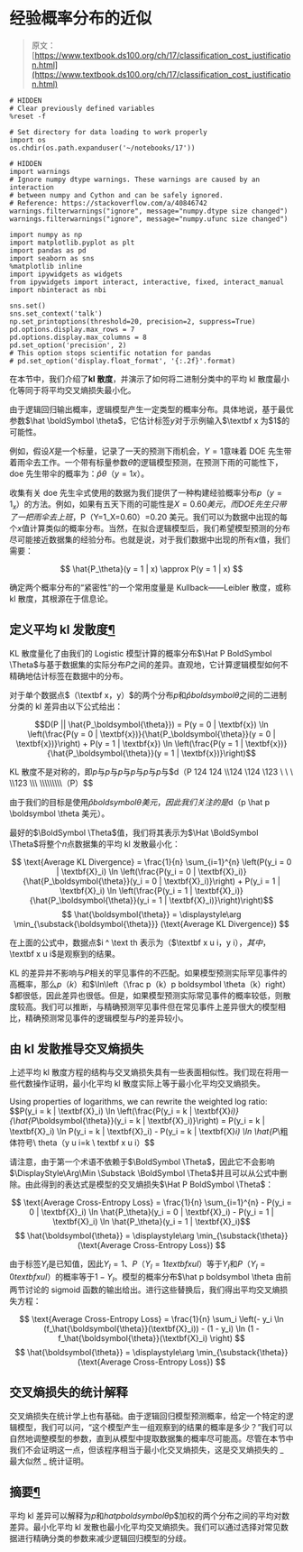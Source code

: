 # 经验概率分布的近似

> 原文：[https://www.textbook.ds100.org/ch/17/classification_cost_justification.html](https://www.textbook.ds100.org/ch/17/classification_cost_justification.html)

```
# HIDDEN
# Clear previously defined variables
%reset -f

# Set directory for data loading to work properly
import os
os.chdir(os.path.expanduser('~/notebooks/17'))

```

```
# HIDDEN
import warnings
# Ignore numpy dtype warnings. These warnings are caused by an interaction
# between numpy and Cython and can be safely ignored.
# Reference: https://stackoverflow.com/a/40846742
warnings.filterwarnings("ignore", message="numpy.dtype size changed")
warnings.filterwarnings("ignore", message="numpy.ufunc size changed")

import numpy as np
import matplotlib.pyplot as plt
import pandas as pd
import seaborn as sns
%matplotlib inline
import ipywidgets as widgets
from ipywidgets import interact, interactive, fixed, interact_manual
import nbinteract as nbi

sns.set()
sns.set_context('talk')
np.set_printoptions(threshold=20, precision=2, suppress=True)
pd.options.display.max_rows = 7
pd.options.display.max_columns = 8
pd.set_option('precision', 2)
# This option stops scientific notation for pandas
# pd.set_option('display.float_format', '{:.2f}'.format)

```

在本节中，我们介绍了**kl 散度**，并演示了如何将二进制分类中的平均 kl 散度最小化等同于将平均交叉熵损失最小化。

由于逻辑回归输出概率，逻辑模型产生一定类型的概率分布。具体地说，基于最优参数$\hat \boldSymbol \theta$，它估计标签$y$对于示例输入$\textbf x 为$1$的可能性。

例如，假设$X$是一个标量，记录了一天的预测下雨机会，$Y=1$意味着 DOE 先生带着雨伞去工作。一个带有标量参数$\hat \theta$的逻辑模型预测，在预测下雨的可能性下，doe 先生带伞的概率为：$\hat p \theta（y=1 x）$。

收集有关 doe 先生伞式使用的数据为我们提供了一种构建经验概率分布$p（y=1_x）$的方法。例如，如果有五天下雨的可能性是$X=0.60 美元，而 DOE 先生只带了一把雨伞去上班，$P（Y=1_X=0.60）=0.20 美元。我们可以为数据中出现的每个$x$值计算类似的概率分布。当然，在拟合逻辑模型后，我们希望模型预测的分布尽可能接近数据集的经验分布。也就是说，对于我们数据中出现的所有$x$值，我们需要：

$$ \hat{P_\theta}(y = 1 | x) \approx P(y = 1 | x) $$

确定两个概率分布的“紧密性”的一个常用度量是 Kullback——Leibler 散度，或称 kl 散度，其根源在于信息论。

## 定义平均 kl 发散度[¶](#Defining-Average-KL-Divergence)

KL 散度量化了由我们的 Logistic 模型计算的概率分布$\Hat P BoldSymbol \Theta$与基于数据集的实际分布$P$之间的差异。直观地，它计算逻辑模型如何不精确地估计标签在数据中的分布。

对于单个数据点$（\textbf x，y）$的两个分布$p$和$\hat p boldsymbol \theta$之间的二进制分类的 kl 差异由以下公式给出：

$$D(P || \hat{P_\boldsymbol{\theta}}) = P(y = 0 | \textbf{x}) \ln \left(\frac{P(y = 0 | \textbf{x})}{\hat{P_\boldsymbol{\theta}}(y = 0 | \textbf{x})}\right) + P(y = 1 | \textbf{x}) \ln \left(\frac{P(y = 1 | \textbf{x})}{\hat{P_\boldsymbol{\theta}}(y = 1 | \textbf{x})}\right)$$

KL 散度不是对称的，即$p$与$p$与$p$与$p$与$p$与$p$与$d（P 124 124 \\124 \124 \123 \ \ \ \\123 \\\ \\\\\\\\\（P）$$

由于我们的目标是使用$\hat p boldsymbol \theta 美元，因此我们关注的是$d（p \hat p \boldsymbol \theta 美元）。

最好的$\BoldSymbol \Theta$值，我们将其表示为$\Hat \BoldSymbol \Theta$将整个$n$点数据集的平均 kl 发散最小化：

$$ \text{Average KL Divergence} = \frac{1}{n} \sum_{i=1}^{n} \left(P(y_i = 0 | \textbf{X}_i) \ln \left(\frac{P(y_i = 0 | \textbf{X}_i)}{\hat{P_\boldsymbol{\theta}}(y_i = 0 | \textbf{X}_i)}\right) + P(y_i = 1 | \textbf{X}_i) \ln \left(\frac{P(y_i = 1 | \textbf{X}_i)}{\hat{P_\boldsymbol{\theta}}(y_i = 1 | \textbf{X}_i)}\right)\right)$$$$ \hat{\boldsymbol{\theta}} = \displaystyle\arg \min_{\substack{\boldsymbol{\theta}}} (\text{Average KL Divergence}) $$

在上面的公式中，数据点$i ^ \text th 表示为（$\textbf x u i$，$y i$），其中，$\textbf x u i$是观察到的结果。

KL 的差异并不影响与$P$相关的罕见事件的不匹配。如果模型预测实际罕见事件的高概率，那么$p（k）$和$\ln\left（\frac p（k）p boldsymbol \theta（k）right）$都很低，因此差异也很低。但是，如果模型预测实际常见事件的概率较低，则散度较高。我们可以推断，与精确预测罕见事件但在常见事件上差异很大的模型相比，精确预测常见事件的逻辑模型与$P$的差异较小。

## 由 kl 发散推导交叉熵损失

上述平均 kl 散度方程的结构与交叉熵损失具有一些表面相似性。我们现在将用一些代数操作证明，最小化平均 kl 散度实际上等于最小化平均交叉熵损失。

Using properties of logarithms, we can rewrite the weighted log ratio: $$P(y_i = k | \textbf{X}_i) \ln \left(\frac{P(y_i = k | \textbf{X}_i)}{\hat{P_\boldsymbol{\theta}}(y_i = k | \textbf{X}_i)}\right) = P(y_i = k | \textbf{X}_i) \ln P(y_i = k | \textbf{X}_i) - P(y_i = k | \textbf{X}_i) \ln \hat{P_\粗体符号\ theta（y u i=k \ textbf x u i）$$

请注意，由于第一个术语不依赖于$\BoldSymbol \Theta$，因此它不会影响$\DisplayStyle\Arg\Min \Substack \BoldSymbol \Theta$并且可以从公式中删除。由此得到的表达式是模型的交叉熵损失$\Hat P BoldSymbol \Theta$：

$$ \text{Average Cross-Entropy Loss} = \frac{1}{n} \sum_{i=1}^{n} - P(y_i = 0 | \textbf{X}_i) \ln \hat{P_\theta}(y_i = 0 | \textbf{X}_i) - P(y_i = 1 | \textbf{X}_i) \ln \hat{P_\theta}(y_i = 1 | \textbf{X}_i)$$$$ \hat{\boldsymbol{\theta}} = \displaystyle\arg \min_{\substack{\theta}} (\text{Average Cross-Entropy Loss}) $$

由于标签$Y_I$是已知值，因此$Y_I=1$、$P（Y_I=1 textbf x u I）$等于$Y_I$和$P（Y_I=0 textbf x u I）$的概率等于$1-Y_I$。模型的概率分布$\hat p boldsymbol \theta 由前两节讨论的 sigmoid 函数的输出给出。进行这些替换后，我们得出平均交叉熵损失方程：

$$ \text{Average Cross-Entropy Loss} = \frac{1}{n} \sum_i \left(- y_i \ln (f_\hat{\boldsymbol{\theta}}(\textbf{X}_i)) - (1 - y_i) \ln (1 - f_\hat{\boldsymbol{\theta}}(\textbf{X}_i) \right) $$$$ \hat{\boldsymbol{\theta}} = \displaystyle\arg \min_{\substack{\theta}} (\text{Average Cross-Entropy Loss}) $$

## 交叉熵损失的统计解释

交叉熵损失在统计学上也有基础。由于逻辑回归模型预测概率，给定一个特定的逻辑模型，我们可以问，“这个模型产生一组观察到的结果的概率是多少？”我们可以自然地调整模型的参数，直到从模型中提取数据集的概率尽可能高。尽管在本节中我们不会证明这一点，但该程序相当于最小化交叉熵损失，这是交叉熵损失的 _ 最大似然 _ 统计证明。

## 摘要[¶](#Summary)

平均 kl 差异可以解释为$p$和$hat p boldsymbol \theta$p$加权的两个分布之间的平均对数差异。最小化平均 kl 发散也最小化平均交叉熵损失。我们可以通过选择对常见数据进行精确分类的参数来减少逻辑回归模型的分歧。